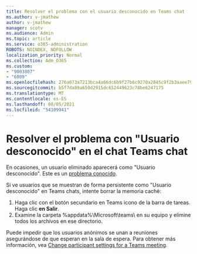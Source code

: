 ```yaml
---
title: Resolver el problema con el usuario desconocido en Teams chat
ms.author: v-jmathew
author: v-jmathew
manager: scotv
ms.audience: Admin
ms.topic: article
ms.service: o365-administration
ROBOTS: NOINDEX, NOFOLLOW
localization_priority: Normal
ms.collection: Adm_O365
ms.custom:
- "9003807"
- "6809"
ms.openlocfilehash: 276a073a7213bca4a66dc6b9f27b6c9270a2845c9f2b3aaee791ce28f17e9a75
ms.sourcegitcommit: b5f7da89a650d2915dc652449623c78be6247175
ms.translationtype: MT
ms.contentlocale: es-ES
ms.lasthandoff: 08/05/2021
ms.locfileid: "54109941"
---
```

# <a name="resolving-issue-with-unknown-user-in-teams-chat"></a>Resolver el problema con "Usuario desconocido" en el chat Teams chat

En ocasiones, un usuario eliminado aparecerá como "Usuario desconocido". Este es un [problema conocido](https://docs.microsoft.com/microsoftteams/troubleshoot/known-issues/removed-user-appears-as-unknown).

Si ve usuarios que se muestran de forma persistente como "Usuario desconocido" en Teams chats, intente borrar la memoria caché:

1.  Haga clic con el botón secundario en Teams icono de la barra de tareas. Haga clic  **en Salir**.
2.  Examine la carpeta %appdata%\Microsoft\teams\ en su equipo y elimine todos los archivos en ese directorio.

Puede impedir que los usuarios anónimos se unan a reuniones asegurándose de que esperan en la sala de espera. Para obtener más información, vea [Change participant settings for a Teams meeting](https://support.microsoft.com/office/change-participant-settings-for-a-teams-meeting-53261366-dbd5-45f9-aae9-a70e6354f88e).
